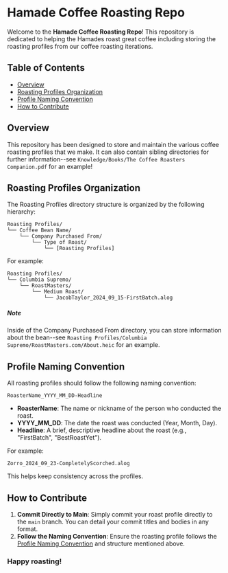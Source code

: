 # Hamade Coffee Roasting Repo

Welcome to the **Hamade Coffee Roasting Repo**! This repository is dedicated to helping the Hamades roast great coffee including storing the roasting profiles from our coffee roasting iterations.

## Table of Contents

- [Overview](#overview)
- [Roasting Profiles Organization](#roasting-profiles-organization)
- [Profile Naming Convention](#profile-naming-convention)
- [How to Contribute](#how-to-contribute)

## Overview

This repository has been designed to store and maintain the various coffee roasting profiles that we make. It can also contain sibling directories for further information--see `Knowledge/Books/The Coffee Roasters Companion.pdf` for an example!

## Roasting Profiles Organization

The Roasting Profiles directory structure is organized by the following hierarchy:

```
Roasting Profiles/
└── Coffee Bean Name/
    └── Company Purchased From/
        └── Type of Roast/
            └── [Roasting Profiles]
```

For example:

```
Roasting Profiles/
└── Columbia Supremo/
    └── RoastMasters/
        └── Medium Roast/
            └── JacobTaylor_2024_09_15-FirstBatch.alog
```

##### Note
Inside of the Company Purchased From directory, you can store information about the bean--see `Roasting Profiles/Columbia Supremo/RoastMasters.com/About.heic` for an example.

## Profile Naming Convention

All roasting profiles should follow the following naming convention:

```
RoasterName_YYYY_MM_DD-Headline
```

- **RoasterName**: The name or nickname of the person who conducted the roast.
- **YYYY_MM_DD**: The date the roast was conducted (Year, Month, Day).
- **Headline**: A brief, descriptive headline about the roast (e.g., "FirstBatch", "BestRoastYet").

For example:

```
Zorro_2024_09_23-CompletelyScorched.alog
```

This helps keep consistency across the profiles.

## How to Contribute

1. **Commit Directly to Main**: Simply commit your roast profile directly to the `main` branch. You can detail your commit titles and bodies in any format.
2. **Follow the Naming Convention**: Ensure the roasting profile follows the [Profile Naming Convention](#profile-naming-convention) and structure mentioned above.





### Happy roasting!